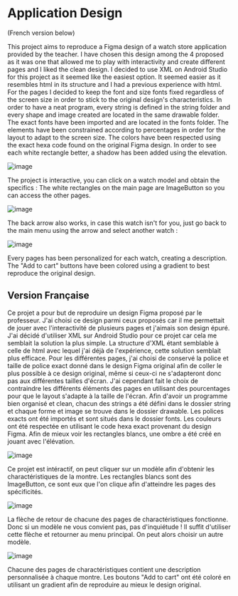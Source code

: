 # Application Design
(French version below)

This project aims to reproduce a Figma design of a watch store application provided by the teacher.
I have chosen this design among the 4 proposed as it was one that allowed me to play with interactivity and create different pages and I liked the clean design.
I decided to use XML on Android Studio for this project as it seemed like the easiest option. It seemed easier as it resembles html in its structure and I had a previous experience with html.
For the pages I decided to keep the font and size fonts fixed regardless of the screen size in order to stick to the original design's characteristics.
In order to have a neat program, every string is defined in the string folder and every shape and image created are located in the same drawable folder. The exact fonts have been imported and are located in the fonts folder.
The elements have been constrained according to percentages in order for the layout to adapt to the screen size.
The colors have been respected using the exact hexa code found on the original Figma design. In order to see each white rectangle better, a shadow has been added using the elevation.

![image](https://github.com/melosamsam/App_Design_Project_1/assets/103419843/e0a28b5c-23a9-4924-b5ae-fba040e7f48d)

The project is interactive, you can click on a watch model and obtain the specifics :
The white rectangles on the main page are ImageButton so you can access the other pages.

![image](https://github.com/melosamsam/App_Design_Project_1/assets/103419843/58fdf224-1842-4bfd-a627-ef6e2f1e0faf)

The back arrow also works, in case this watch isn't for you, just go back to the main menu using the arrow and select another watch :

![image](https://github.com/melosamsam/App_Design_Project_1/assets/103419843/672a03a9-31b2-4fa9-a497-8a16baaf2cb8)

Every pages has been personalized for each watch, creating a description.
The "Add to cart" buttons have been colored using a gradient to best reproduce the original design.


## Version Française

Ce projet a pour but de reproduire un design Figma proposé par le professeur.
J'ai choisi ce design parmi ceux proposés car il me permettait de jouer avec l'interactivité de plusieurs pages et j'aimais son design épuré.
J'ai décidé d'utiliser XML sur Android Studio pour ce projet car cela me semblait la solution la plus simple. La structure d'XML étant semblable à celle de html avec lequel j'ai déjà de l'expérience, cette solution semblait plus efficace.
Pour les différentes pages, j'ai choisi de conservé la police et taille de police exact donné dans le design Figma original afin de coller le plus possible à ce design original, même si ceux-ci ne s'adapteront donc pas aux différentes tailles d'écran. J'ai cependant fait le choix de contraindre les différents éléments des pages en utilisant des pourcentages pour que le layout s'adapte à la taille de l'écran. 
Afin d'avoir un programme bien organisé et clean, chacun des strings a été défini dans le dossier string et chaque forme et image se trouve dans le dossier drawable. Les polices exacts ont été importés et sont situés dans le dossier fonts.
Les couleurs ont été respectée en utilisant le code hexa exact provenant du design Figma. Afin de mieux voir les rectangles blancs, une ombre a été créé en jouant avec l'élévation.

![image](https://github.com/melosamsam/App_Design_Project_1/assets/103419843/e0a28b5c-23a9-4924-b5ae-fba040e7f48d)

Ce projet est intéractif, on peut cliquer sur un modèle afin d'obtenir les charactéristiques de la montre.
Les rectangles blancs sont des ImageButton, ce sont eux que l'on clique afin d'atteindre les pages des spécificités.

![image](https://github.com/melosamsam/App_Design_Project_1/assets/103419843/58fdf224-1842-4bfd-a627-ef6e2f1e0faf)

La flèche de retour de chacune des pages de charactéristiques fonctionne. Donc si un modèle ne vous convient pas, pas d'inquiétude ! Il suffit d'utiliser cette flèche et retourner au menu principal. On peut alors choisir un autre modèle. 

![image](https://github.com/melosamsam/App_Design_Project_1/assets/103419843/672a03a9-31b2-4fa9-a497-8a16baaf2cb8)

Chacune des pages de charactéristiques contient une description personnalisée à chaque montre.
Les boutons "Add to cart" ont été coloré en utilisant un gradient afin de reproduire au mieux le design original.




